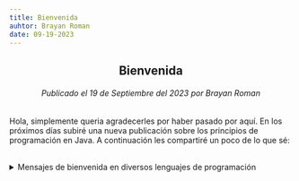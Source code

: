 ```yaml
---
title: Bienvenida
auhtor: Brayan Roman
date: 09-19-2023
---
```


## <center>Bienvenida</center>
###### <center>Publicado el 19 de Septiembre del 2023 por Brayan Roman</center>

Hola, simplemente queria agradecerles por haber pasado por aquí. En los próximos días subiré una nueva publicación sobre los principios de programación en Java. A continuación les compartiré un poco de lo que sé:

<br>

<details>
    <summary>Mensajes de bienvenida en diversos lenguajes de programación</summary>
<br>

<center>**Java**</center>

```java
public class WelcomeMessage {
    public static void main(String args[]) {
      System.out.println("¡Bienvenidos!");
    }
}
```

<center>Lo puedes ejecutar en tu navegador desde [aqui](https://jdoodle.com/ia/Muz){:target="_blank"}.</center>

<br>

<center>**Dlang**</center>

```D
import std : writeln;

void main() {
    writeln("¡Bienvenidos!");
}
```
<center>Lo puedes ejecutar en tu navegador desde [aquí](https://run.dlang.io/is/eo3aVg){:target="_blank"}.</center>

<br>

<center>**Kotlin**</center>

```Kotlin
fun main() {
    println("¡Bienvenidos!");
}
```
<center>Lo puedes ejecutar en tu navegador desde [aquí](https://pl.kotl.in/idS84pH5q){:target="_blank"}.</center>

<br>

<center>**Rust**</center>

```Rust
fn main() {
    println!("¡Bienvenidos!");
}
```
<center>Lo puedes ejecutar en tu navegador desde [aquí](https://play.rust-lang.org/?version=stable&mode=debug&edition=2021&gist=b41515e054900a9ce25c0cf1264555f8){:target="_blank"}.</center>

</details>

<!-- <details>
    <summary>Actualizaciones</summary>
    <blockquote>
        - Sin actualizaciones.
    <blockquote>
</details> -->
